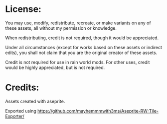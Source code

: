# License:

You may use, modify, redistribute, recreate, or make variants on any of these assets, all without my permission or knowledge.

When redistributing, credit is not required, though it would be appreciated.

Under all circumstances (except for works based on these assets or indirect edits), you shall not claim that you are the original creator of these assets.

Credit is not required for use in rain world mods.
For other uses, credit would be highly appreciated, but is not required.

# Credits:

Assets created with aseprite.

Exported using https://github.com/mayhemmmwith3ms/Aseprite-RW-Tile-Exporter/
